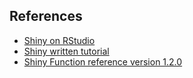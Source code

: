## References

- [Shiny on RStudio](https://shiny.rstudio.com/)
- [Shiny written tutorial](https://shiny.rstudio.com/tutorial/written-tutorial/lesson1/)
- [Shiny Function reference version 1.2.0](https://shiny.rstudio.com/reference/shiny/1.2.0/)